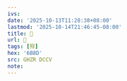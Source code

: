 ```yaml
---
ivs:
date: '2025-10-13T11:28:38+08:00'
lastmod: '2025-10-14T21:46:45-08:00'
title: 󰞀
url: 󰞀
tags: [殍]
hex: '6B8D'
src: GHZR DCCV
note:
---
```

